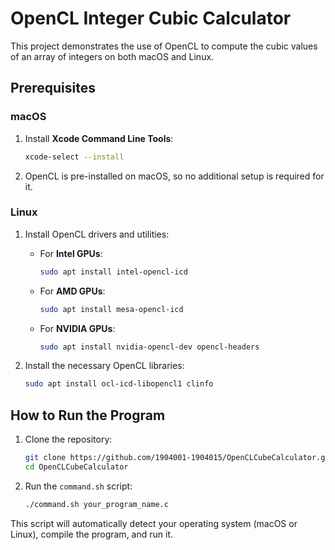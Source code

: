 # OpenCL Integer Cubic Calculator

This project demonstrates the use of OpenCL to compute the cubic values of an array of integers on both macOS and Linux.

## Prerequisites

### macOS
1. Install **Xcode Command Line Tools**:
   ```bash
   xcode-select --install
   ```

2. OpenCL is pre-installed on macOS, so no additional setup is required for it.

### Linux
1. Install OpenCL drivers and utilities:
   - For **Intel GPUs**:
     ```bash
     sudo apt install intel-opencl-icd
     ```
   - For **AMD GPUs**:
     ```bash
     sudo apt install mesa-opencl-icd
     ```
   - For **NVIDIA GPUs**:
     ```bash
     sudo apt install nvidia-opencl-dev opencl-headers
     ```

2. Install the necessary OpenCL libraries:
   ```bash
   sudo apt install ocl-icd-libopencl1 clinfo
   ```

## How to Run the Program

1. Clone the repository:
   ```bash
   git clone https://github.com/1904001-1904015/OpenCLCubeCalculator.git
   cd OpenCLCubeCalculator
   ```

2. Run the `command.sh` script:
   ```bash
   ./command.sh your_program_name.c
   ```

This script will automatically detect your operating system (macOS or Linux), compile the program, and run it.
